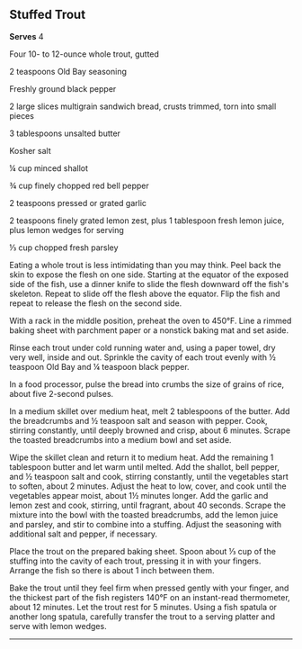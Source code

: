 ﻿## Stuffed Trout

**Serves** 4

Four 10- to 12-ounce whole trout, gutted

2 teaspoons Old Bay seasoning

Freshly ground black pepper

2 large slices multigrain sandwich bread, crusts trimmed, torn into small pieces

3 tablespoons unsalted butter

Kosher salt

¼ cup minced shallot

¾ cup finely chopped red bell pepper

2 teaspoons pressed or grated garlic

2 teaspoons finely grated lemon zest, plus 1 tablespoon fresh lemon juice, plus lemon wedges for serving

⅓ cup chopped fresh parsley

Eating a whole trout is less intimidating than you may think. Peel back the skin to expose the flesh on one side. Starting at the equator of the exposed side of the fish, use a dinner knife to slide the flesh downward off the fish's skeleton. Repeat to slide off the flesh above the equator. Flip the fish and repeat to release the flesh on the second side.

With a rack in the middle position, preheat the oven to 450°F. Line a rimmed baking sheet with parchment paper or a nonstick baking mat and set aside.

Rinse each trout under cold running water and, using a paper towel, dry very well, inside and out. Sprinkle the cavity of each trout evenly with ½ teaspoon Old Bay and ¼ teaspoon black pepper.

In a food processor, pulse the bread into crumbs the size of grains of rice, about five 2-second pulses.

In a medium skillet over medium heat, melt 2 tablespoons of the butter. Add the breadcrumbs and ½ teaspoon salt and season with pepper. Cook, stirring constantly, until deeply browned and crisp, about 6 minutes. Scrape the toasted breadcrumbs into a medium bowl and set aside.

Wipe the skillet clean and return it to medium heat. Add the remaining 1 tablespoon butter and let warm until melted. Add the shallot, bell pepper, and ½ teaspoon salt and cook, stirring constantly, until the vegetables start to soften, about 2 minutes. Adjust the heat to low, cover, and cook until the vegetables appear moist, about 1½ minutes longer. Add the garlic and lemon zest and cook, stirring, until fragrant, about 40 seconds. Scrape the mixture into the bowl with the toasted breadcrumbs, add the lemon juice and parsley, and stir to combine into a stuffing. Adjust the seasoning with additional salt and pepper, if necessary.

Place the trout on the prepared baking sheet. Spoon about ⅓ cup of the stuffing into the cavity of each trout, pressing it in with your fingers. Arrange the fish so there is about 1 inch between them.

Bake the trout until they feel firm when pressed gently with your finger, and the thickest part of the fish registers 140°F on an instant-read thermometer, about 12 minutes. Let the trout rest for 5 minutes. Using a fish spatula or another long spatula, carefully transfer the trout to a serving platter and serve with lemon wedges.

---

